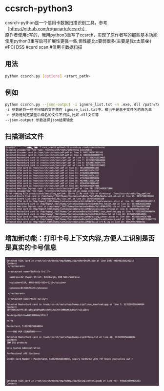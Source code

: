 # ccsrch-python3
ccsrch-python是一个信用卡数据扫描识别工具，参考（https://github.com/roganartu/ccsrch）<br>
原作者使用c写的，我用python3重写了ccsrch，实现了原作者写的那些基本功能<br>
使用python3重写后可扩展性更强一些,但性能比c要弱很多(主要是我c太菜😭)<br>
#PCI DSS #card scan #信用卡数据扫描

## 用法
```bash
python ccsrch.py [options] <start_path>
```

## 例如
```bash
python ccsrch.py --json-output -i ignore_list.txt -n .exe,.dll /path/to/scan
-i 参数是将一些不扫描的文件放在 ignore_list.txt中，相当于是基于文件名的白名单
-n 参数是制定某些后缀名的文件不扫描,比如.dll文件等
--json-output 参数选择json结果输出
```
## 扫描测试文件
![image](https://github.com/configworld768/ccsrch-python3/blob/main/img/WechatIMG333.png)<br>

## 增加新功能：打印卡号上下文内容,方便人工识别是否是真实的卡号信息
![image](https://github.com/configworld768/ccsrch-python3/blob/main/img/%E6%88%AA%E5%B1%8F2024-09-14%2017.05.44.png)<br>
